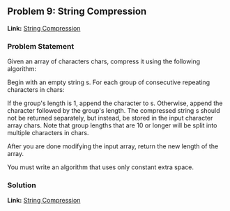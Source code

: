 ## Problem 9: String Compression

**Link:** [String Compression](https://leetcode.com/problems/string-compression/submissions/1557606623/?envType=study-plan-v2&envId=leetcode-75)  

### Problem Statement
Given an array of characters chars, compress it using the following algorithm:

Begin with an empty string s. For each group of consecutive repeating characters in chars:

If the group's length is 1, append the character to s.
Otherwise, append the character followed by the group's length.
The compressed string s should not be returned separately, but instead, be stored in the input character array chars. Note that group lengths that are 10 or longer will be split into multiple characters in chars.

After you are done modifying the input array, return the new length of the array.

You must write an algorithm that uses only constant extra space.

### Solution

**Link:** [String Compression](https://leetcode.com/problems/string-compression/solutions/6475759/java-easy-to-understand-beats-100-optima-5mky) 

